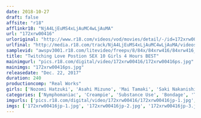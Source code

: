 ```yaml
---
date: 2018-10-27
draft: false
affsite: "r18"
afflinkr18: "NjA4LjEuMS4xLjAuMC4wLjAuMA"
url: "172xrw00416"
urloriginal: "http://www.r18.com/videos/vod/movies/detail/-/id=172xrw00416"
urlfinal: "http://media.r18.com/track/NjA4LjEuMS4xLjAuMC4wLjAuMA/videos/vod/movies/detail/-/id=172xrw00416"
samplevid: "awspv3001.r18.com/litevideo/freepv/8/84x/84xrw416/84xrw416_dmb_w.mp4"
title: "Twitching Love Postion SEX 10 Girls 4 Hours BEST"
mainimgurl: "pics.r18.com/digital/video/172xrw00416/172xrw00416ps.jpg"
mainimgs: "172xrw00416ps.jpg"
releasedate: "Dec. 22, 2017"
duration: 240
productioncomp: "Real Works"
girls: ['Nozomi Hatzuki', 'Asahi Mizuno', 'Mai Tamaki', 'Saki Nakanishi', 'Shizuku Amai', 'Kanna Kitayama', 'Miki Aise']
categories: ['Nymphomaniac', 'Creampie', 'Substance Use', 'Bondage', 'Threesome / Foursome', 'Compilation', 'Over 4 Hours', 'Hi-Def']
imgurls: ['pics.r18.com/digital/video/172xrw00416/172xrw00416jp-1.jpg', 'pics.r18.com/digital/video/172xrw00416/172xrw00416jp-2.jpg', 'pics.r18.com/digital/video/172xrw00416/172xrw00416jp-3.jpg', 'pics.r18.com/digital/video/172xrw00416/172xrw00416jp-4.jpg', 'pics.r18.com/digital/video/172xrw00416/172xrw00416jp-5.jpg', 'pics.r18.com/digital/video/172xrw00416/172xrw00416jp-6.jpg', 'pics.r18.com/digital/video/172xrw00416/172xrw00416jp-7.jpg', 'pics.r18.com/digital/video/172xrw00416/172xrw00416jp-8.jpg', 'pics.r18.com/digital/video/172xrw00416/172xrw00416jp-9.jpg', 'pics.r18.com/digital/video/172xrw00416/172xrw00416jp-10.jpg', 'pics.r18.com/digital/video/172xrw00416/172xrw00416jp-11.jpg', 'pics.r18.com/digital/video/172xrw00416/172xrw00416jp-12.jpg', 'pics.r18.com/digital/video/172xrw00416/172xrw00416jp-13.jpg', 'pics.r18.com/digital/video/172xrw00416/172xrw00416jp-14.jpg', 'pics.r18.com/digital/video/172xrw00416/172xrw00416jp-15.jpg', 'pics.r18.com/digital/video/172xrw00416/172xrw00416jp-16.jpg', 'pics.r18.com/digital/video/172xrw00416/172xrw00416jp-17.jpg', 'pics.r18.com/digital/video/172xrw00416/172xrw00416jp-18.jpg', 'pics.r18.com/digital/video/172xrw00416/172xrw00416jp-19.jpg', 'pics.r18.com/digital/video/172xrw00416/172xrw00416jp-20.jpg']
imgs: ['172xrw00416jp-1.jpg', '172xrw00416jp-2.jpg', '172xrw00416jp-3.jpg', '172xrw00416jp-4.jpg', '172xrw00416jp-5.jpg', '172xrw00416jp-6.jpg', '172xrw00416jp-7.jpg', '172xrw00416jp-8.jpg', '172xrw00416jp-9.jpg', '172xrw00416jp-10.jpg', '172xrw00416jp-11.jpg', '172xrw00416jp-12.jpg', '172xrw00416jp-13.jpg', '172xrw00416jp-14.jpg', '172xrw00416jp-15.jpg', '172xrw00416jp-16.jpg', '172xrw00416jp-17.jpg', '172xrw00416jp-18.jpg', '172xrw00416jp-19.jpg', '172xrw00416jp-20.jpg']
---
```

